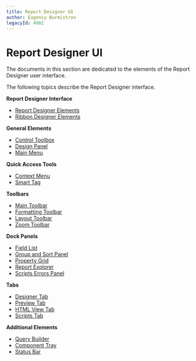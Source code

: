 ```yaml
---
title: Report Designer UI
author: Eugeniy Burmistrov
legacyId: 4982
---
```

# Report Designer UI
The documents in this section are dedicated to the elements of the Report Designer user interface.

The following topics describe the Report Designer interface.

**Report Designer Interface**
* [Report Designer Elements](report-designer-ui/report-designer-elements.md)
* [Ribbon Designer Elements](report-designer-ui/ribbon-designer-elements.md)

**General Elements**
* [Control Toolbox](report-designer-ui/control-toolbox.md)
* [Design Panel](report-designer-ui/design-panel.md)
* [Main Menu](report-designer-ui/main-menu.md)

**Quick Access Tools**
* [Context Menu](report-designer-ui/context-menu.md)
* [Smart Tag](report-designer-ui/smart-tag.md)

**Toolbars**
* [Main Toolbar](report-designer-ui/main-toolbar.md)
* [Formatting Toolbar](report-designer-ui/formatting-toolbar.md)
* [Layout Toolbar](report-designer-ui/layout-toolbar.md)
* [Zoom Toolbar](report-designer-ui/zoom-toolbar.md)

**Dock Panels**
* [Field List](report-designer-ui/field-list.md)
* [Group and Sort Panel](report-designer-ui/group-and-sort-panel.md)
* [Property Grid](report-designer-ui/property-grid.md)
* [Report Explorer](report-designer-ui/report-explorer.md)
* [Scripts Errors Panel](report-designer-ui/scripts-errors-panel.md)

**Tabs**
* [Designer Tab](report-designer-ui/designer-tab.md)
* [Preview Tab](report-designer-ui/preview-tab.md)
* [HTML View Tab](report-designer-ui/html-view-tab.md)
* [Scripts Tab](report-designer-ui/scripts-tab.md)

**Additional Elements**
* [Query Builder](report-designer-ui/query-builder.md)
* [Component Tray](report-designer-ui/component-tray.md)
* [Status Bar](report-designer-ui/status-bar.md)